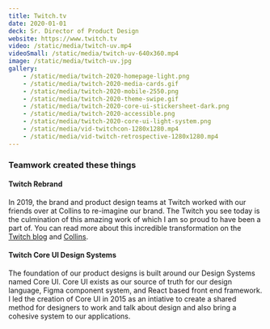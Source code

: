 ```yaml
---
title: Twitch.tv
date: 2020-01-01
deck: Sr. Director of Product Design
website: https://www.twitch.tv
video: /static/media/twitch-uv.mp4
videoSmall: /static/media/twitch-uv-640x360.mp4
image: /static/media/twitch-uv.jpg
gallery:
    - /static/media/twitch-2020-homepage-light.png
    - /static/media/twitch-2020-media-cards.gif
    - /static/media/twitch-2020-mobile-2550.png
    - /static/media/twitch-2020-theme-swipe.gif
    - /static/media/twitch-2020-core-ui-stickersheet-dark.png
    - /static/media/twitch-2020-accessible.png
    - /static/media/twitch-2020-core-ui-light-system.png
    - /static/media/vid-twitchcon-1280x1280.mp4
    - /static/media/vid-twitch-retrospective-1280x1280.mp4
---
```


### Teamwork created these things

#### Twitch Rebrand
In 2019, the brand and product design teams at Twitch worked with our friends over at Collins to re-imagine our brand. The Twitch you see today is the culmination of this amazing work of which I am so proud to have been a part of. You can read more about this incredible transformation on the [Twitch blog](https://blog.twitch.tv/en/2019/12/03/beyond-purple/) and [Collins](https://www.wearecollins.com/work/twitch/).

#### Twitch Core UI Design Systems
The foundation of our product designs is built around our Design Systems named Core UI. Core UI exists as our source of truth for our design language, Figma component system, and React based front end framework. I led the creation of Core UI in 2015 as an intiative to create a shared method for designers to work and talk about design and also bring a cohesive system to our applications.
